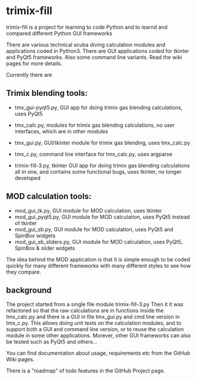 # trimix-fill
trimix-fill is a project for learning to code Python and to learnd and compared different Python GUI frameworks

There are various technical scuba diving calculation modules and applications coded in Python3. 
There are GUI applications coded for tkinter and PyQt5 frameworks.
Also some command line variants.
Read the wiki pages for more details.

Currently there are

## Trimix blending tools:
- tmx_gui-pyqt5.py, GUI app for doing trimix gas blending calculations, uses PyQt5

- tmx_calc.py, modules for trimix gas blending calculations, no user interfaces, which are in other modules
- tmx_gui.py, GUI/tkinter module for trimix gas blending, uses  tmx_calc.py
- tmx_c.py, command line interface for tmx_calc.py, uses argparse
- trimix-fill-3.py, tkinter GUI app for doing trimix gas blending calculations all in one, and contains some functional bugs, uses tkinter, no longer developed 

## MOD calculation tools: 
- mod_gui_tk.py, GUI module for MOD calculation, uses tkinter
- mod_gui_pyqt5.py, GUI module for MOD calculation, uses PyQt5 instead of tkinter
- mod_gui_sb.py, GUI module for MOD calculation, uses PyQt5 and SpinBox widgets
- mod_gui_sb_sliders.py, GUI module for MOD calculation, uses PyQt5, SpinBox & slider widgets

The idea behind the MOD application is that it is simple enough to be coded quickly for many different frameworks with many different styles to see how they compare. 

## background
The project started from a single file module trimix-fill-3.py
Then it it was refactored so that the raw calculations are in functions inside the tmx_calc.py
and there is a GUI in file tmx_gui.py and cmd line version in tmx_c.py.
This allows doing unit tests on the calculation modules, and to support both a GUI and command line version, or to reuse the calculation module in some other applications.
Morever, other GUI frameworks can also be tested such as PyQt5 and others...

You can find documentation about usage, requirements etc from the GitHub Wiki pages.

There is a "roadmap" of todo features in the GitHub Project page.
